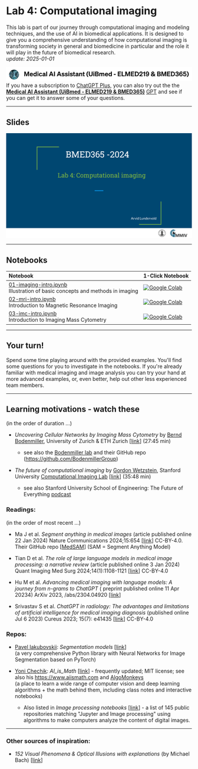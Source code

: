# Lab 4: Computational imaging

This lab is part of our journey through computational imaging and modeling techniques, and the use of AI in biomedical applications. It is designed to give you a comprehensive understanding of how computational imaging is transforming society in general and biomedicine in particular and the role it will play in the future of biomedical research.<br>  _update: 2025-01-01_


<!-- ![img](../assets/GPT-MedAI.png)<br> -->
<img src="../assets/GPT-MedAI.png" width="600"><br>
If you have a subscription to [ChatGPT Plus](https://openai.com/blog/chatgpt-plus), you can also try out the the [**Medical AI Assistant (UiBmed - ELMED219 & BMED365)**](https://chat.openai.com/g/g-d90dfN17H-medical-ai-assistant-uibmed-elmed219-bmed365) [GPT](https://openai.com/blog/introducing-gpts) and see if you can get it to answer some of your questions.

---------------

## Slides

<a href="https://docs.google.com/presentation/d/e/2PACX-1vTLTLwQvxtHvsNSGMIkup3ttoxDPNC3fwm-1ozEjV6rZPmoUGise_6ar7apjgce5C64Oxx__MMlKQsg/pub?start=false&loop=false&delayms=3000"><img src="assets/Lab4-slide-0.png"></a>


<!--
<img src="assets/Lab3-slide-0.png">
-->

------
## Notebooks

| Notebook    |      1-Click Notebook      |
|:----------|------|
|  [01-imaging-intro.ipynb](https://nbviewer.jupyter.org/github/MMIV-ML/ELMED219/blob/main/Lab1-mpMRI-glioma/Lab-optional-imaging/01-imaging-intro.ipynb)<br> Illustration of basic concepts and methods in imaging   | [![Google Colab](https://colab.research.google.com/assets/colab-badge.svg)](https://colab.research.google.com/github/MMIV-ML/ELMED219/blob/main/Lab1-mpMRI-glioma/Lab-optional-imaging/01-imaging-intro.ipynb)|
|  [02-mri-intro.ipynb](https://nbviewer.jupyter.org/github/MMIV-ML/ELMED219/blob/main/Lab1-mpMRI-glioma/Lab-optional-imaging/02-mri-intro.ipynb)<br> Introduction to Magnetic Resonance Imaging   | [![Google Colab](https://colab.research.google.com/assets/colab-badge.svg)](https://colab.research.google.com/github/MMIV-ML/ELMED219/blob/main/Lab1-mpMRI-glioma/Lab-optional-imaging/02-mri-intro.ipynb)|
|  [03-imc-intro.ipynb](https://nbviewer.jupyter.org/github/MMIV-ML/ELMED219/blob/main/Lab1-mpMRI-glioma/Lab-optional-imaging/03-imc-intro.ipynb)<br> Introduction to Imaging Mass Cytometry   | [![Google Colab](https://colab.research.google.com/assets/colab-badge.svg)](https://colab.research.google.com/github/MMIV-ML/ELMED219/blob/main/Lab1-mpMRI-glioma/Lab-optional-imaging/03-imc-intro.ipynb)|

---


## Your turn!

Spend some time playing around with the provided examples. You'll find some questions for you to investigate in the notebooks. If you're already familiar with medical imaging and image analysis you can try your hand at more advanced examples, or, even better, help out other less experienced team members.


<!--
| Notebook    |      1-Click Notebook     
|:----------|------|
|  [1-comp-imag.ipynb](https://nbviewer.org/github/MMIV-ML/BMED365/blob/main/Lab4-Comp-Imag/1-comp-imag.ipynb) <br> Exploration of digital images (micro & macro), image processing, and computational imaging (eg. Gabor filtering)| [![Google Colab](https://colab.research.google.com/assets/colab-badge.svg)](https://colab.research.google.com/github/MMIV-ML/BMED365/blob/main/Lab4-Comp-Imag/1-comp-imag.ipynb)<br>

-->

-----

## Learning motivations - watch these
(in the order of duration ...)

- _Uncovering Cellular Networks by Imaging Mass Cytometry_ by [Bernd Bodenmiller](https://scholar.google.com/citations?user=-crrFJYAAAAJ&hl=en), University of Zurich & ETH Zurich [[link](https://youtu.be/j3DSbg-oB8w?si=0PDiQHuHfvlUy26j)] (27:45 min)
   - see also the [Bodenmiller lab](https://www.bodenmillerlab.com) and their GitHub repo (https://github.com/BodenmillerGroup)

  
- _The future of computational imaging_ by [Gordon Wetzstein](https://scholar.google.com/citations?user=VOf45S0AAAAJ&hl=en), Stanford University [Computational Imaging Lab](https://www.computationalimaging.org) [[link](https://youtu.be/Vw6DdUAnRXU?si=1-CFfE628stSrFBe)] (35:48 min)
   - see also Stanford University School of Engineering: The Future of Everything [podcast](https://www.youtube.com/playlist?list=PL3FW7Lu3i5JvBYuJvDuDZliJFv9ZDmKs_) 
   
   
### Readings:
(in the order of most recent ...)

- Ma J et al. _Segment anything in medical images_ (article published online 22 Jan 2024) Nature Communications 2024;15:654 [[link](https://doi.org/10.1038/s41467-024-44824-z)] CC-BY-4.0. Their GitHub repo [[MedSAM](https://github.com/bowang-lab/MedSAM)] (SAM = Segment Anything Model)

- Tian D et al. _The role of large language models in medical image processing: a narrative review_ (article published online 3 Jan 2024) Quant Imaging Med Surg 2024;14(1):1108-1121 [[link](https://qims.amegroups.org/article/view/119330/html)] CC-BY-4.0

- Hu M et al. _Advancing medical imaging with language models: A journey from n-grams to ChatGPT_ ( preprint published online 11 Apr 20234) 	ArXiv 2023, /abs/2304.04920  [[link](https://arxiv.org/abs/2304.04920)]

- Srivastav S et al. _ChatGPT in radiology: The advantages and limitations of artificial intelligence for medical imaging diagnosis_ (published online Jul 6 2023) Cureus 2023; 15(7): e41435 [[link](https://www.ncbi.nlm.nih.gov/pmc/articles/PMC10404120)] CC-BY-4.0

  
### Repos:

- [Pavel Iakubovskii](https://www.linkedin.com/in/pavel-iakubovskii/?originalSubdomain=pt): _Segmentation models_  [[link](https://github.com/qubvel/segmentation_models.pytorch)] <br>(a very comprehensive Python library with Neural Networks for Image Segmentation based on PyTorch)

- [Yoni Chechik](https://www.linkedin.com/in/yoni-chechik): _AI_is_Math_ [[link](https://github.com/YoniChechik/AI_is_Math)] - frequently updated; MIT license; see also his https://www.aiismath.com and [AlgoMonkeys](https://www.algomonkeys.io)<br>
(a place to learn a wide range of computer vision and deep learning algorithms + the math behind them, including class notes and interactive notebooks)
   - Also listed in _Image processing notebooks_ [[link](https://github.com/topics/image-processing?l=jupyter+notebook)] - a list of 145 public repositories matching "Jupyter and Image processing" using algorithms to make computers analyze the content of digital images.
  
<!--
- _100 Days of NLP </>_ by Raviraja Ghanta [[link](https://github.com/graviraja/100-Days-of-NLP)] A visual guide through NLP with Jupyter notebooks (using colab).
-->


-----

### Other sources of inspiration:

- _152 Visual Phenomena & Optical Illusions with explanations_ (by Michael Bach) [[link](https://michaelbach.de/ot)]

